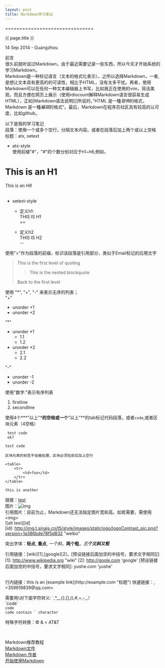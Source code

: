 ```yaml
---
layout: post
title: Markdown学习笔记
---
```


===============================
<p class="title">{{ page.title }}</p> <p class="meta">14 Sep 2014 - Guangzhou</p>  

前言  
很久前就听说过Markdown，由于最近需要记录一些东西，所以今天才开始系统的学习Markdown。  
Markdown是一种标记语言（文本的格式化表示），之所以选择Markdown，一者,是想让文本具有更高的的可读性，相比于HTML，没有太多<tag>干扰。再者，使用Markdown可以在任何一种文本编辑器上书写，比如我正在使用的vim，简洁美观，而且方便在网页上展示（使用rdiscount解释Markdown语言很容易生成HTML），正如[Markdown语法说明][]所说的，”HTML 是一種*發佈*的格式，Markdown 是一種*編寫*的格式“。最后，Markdown在程序员社区具有较高的认可度，比如github。  

以下是我的学习笔记  
段落：使用一个或多个空行，分隔文本内容。或者在段落后加上两个或以上空格  
标题：atx, setext  

* atx-style  
使用前缀"#"，"#"的个数分别对应于h1~h6,例如，  
# This is an H1  
###### This is an H6  

* setext-style  
	* 定义h1:  
	THIS IS H1  
	== 

	* 定义h2  
	THIS IS H2  
	-- 


使用">"作为段落的前缀，标识该段落是引用部分，类似于Email标记的应用文字     
> This is the first level of quoting
>
> > This is the nested blockquote
>
> Back to the first level

使用 "*", "+", "-" 来表示无序的列表；  
"+"  

+ unorder +1
+ unorder +2

"*"

* unorder *1
	* 1.1
	* 1.2
* unorder *2
	* 2.1
	* 2.2

"-" 

- unorder -1
- unorder -2

使用"数字."表示有序列表  

1. firstline
2. secondline  

使用4个***"以上"***的空格或一个**"以上"**的tab标记代码段落，或者`code`,或者区块元素（4空格）
    
     test code
     ok?

`test code`

    区块元素的标签不会被处理，区块必须在前后加上空行

	<table>
		<tr>
			<td>foo</td>
		</tr>
	</table>
	
	this is another

链接：[test](http://dfdf.com "标题")  
图片：![img](http://dfdf.com/img.png, "可以是相对路径")  
引用图片：目前为止，Markdown还无法指定图片宽和高，如若需要，需使用<img\>  
![alt text][id]  
[id]: http://img.t.sinajs.cn/t5/style/images/staticlogo/logoContrast_pic.png?version=1a386bde78f5d832 "weibo"  

突出字体：__轻点__, **重点**, *一个斜*，**两个粗**，***三个又斜又粗***  

引用链接：[wiki][1],[google][2]，[预设链接后面加空的中括号，要求文字相同][]
[1]: http://www.wikipedia.org "wiki"
[2]: http://goole.com 		  'google'
[预设链接后面加空的中括号，要求文字相同]: yushe.com 'yushe'

<br>
行内链接：this is an [example link](http://example.com "标题")  
快速链接：<http://elviskwok.github.io>, <359619839@qq.com>  

需要用\对下面字符转义: \`,\*,\_,\{\},\[\],\(\),\#,\+,\-,\.,\!  
\`code\`  
`code`  
``code contain ` character``  

特殊字符转换：&copy; &amp; &lt; AT&T  

<br>



Markdown推荐教程  
[Markdown文件](http://markdown.tw/#p)  
[Markdown 作者](http://daringfireball.net/projects/markdown/)  
[开始使用Markdown](http://ued.taobao.org/blog/2012/07/getting-started-with-markdown/)  
